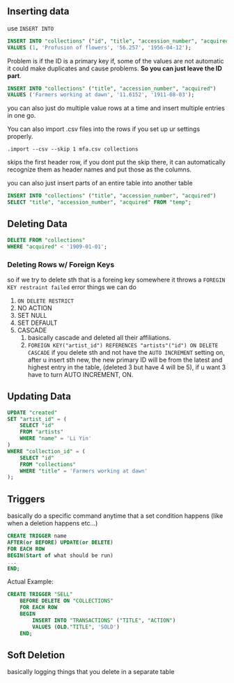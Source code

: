 ## Inserting data
use `INSERT INTO`
``` sql
INSERT INTO "collections" ("id", "title", "accession_number", "acquired")
VALUES (1, 'Profusion of flowers', '56.257', '1956-04-12');
```

Problem is if the ID is a primary key if, some of the values are not automatic it could make duplicates and cause problems. **So you can just leave the ID part**. 

``` SQL
INSERT INTO "collections" ("title", "accession_number", "acquired")
VALUES ('Farmers working at dawn', '11.6152', '1911-08-03');
```


you can also just do multiple value rows at a time and insert multiple entries in one go.

You can also import .csv files into the rows if you set up ur settings properly. 
```
.import --csv --skip 1 mfa.csv collections
```
skips the first header row, if you dont put the skip there, it can automatically recognize them as header names and put those as the columns.

you can also just insert parts of an entire table into another table

``` sql
INSERT INTO "collections" ("title", "accession_number", "acquired") 
SELECT "title", "accession_number", "acquired" FROM "temp";
```

## Deleting Data

``` SQL
DELETE FROM "collections"
WHERE "acquired" < '1909-01-01';
```

### Deleting Rows w/ Foreign Keys
so if we try to delete sth that is a foreing key somewhere it throws a `FOREGIN KEY restraint failed` error
things we can do
1. `ON DELETE RESTRICT`
2. NO ACTION
3. SET NULL
4. SET DEFAULT
5. CASCADE
	1. basically cascade and deleted all their affiliations.
	2. ```FOREIGN KEY("artist_id") REFERENCES "artists"("id") ON DELETE CASCADE```
if you delete sth and not have the `AUTO INCREMENT` setting on, after u insert sth new, the new primary ID will be from the latest and highest entry in the table, (deleted 3 but have 4 will be 5), if u want 3 have to turn AUTO INCREMENT, ON.

## Updating Data

``` sql
UPDATE "created"
SET "artist_id" = (
    SELECT "id"
    FROM "artists"
    WHERE "name" = 'Li Yin'
)
WHERE "collection_id" = (
    SELECT "id"
    FROM "collections"
    WHERE "title" = 'Farmers working at dawn'
);
```

## Triggers

basically do a specific command anytime that a set condition happens (like when a deletion happens etc...)

``` sql
CREATE TRIGGER name
AFTER(or BEFORE) UPDATE(or DELETE)
FOR EACH ROW
BEGIN(Start of what should be run)
...
END;
```

Actual Example:
```sql
CREATE TRIGGER "SELL"
	BEFORE DELETE ON "COLLECTIONS"
	FOR EACH ROW
	BEGIN
		INSERT INTO "TRANSACTIONS" ("TITLE", "ACTION")
		VALUES (OLD."TITLE", 'SOLD')
	END;
```

## Soft Deletion

basically logging things that you delete in a separate table